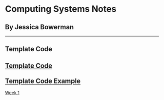 # Computing Systems Notes
## By Jessica Bowerman
---
## Template Code
[Template Code](examplecode.md) <br> <br>
[Template Code Example](examplecode.md)
---
[Week 1](w1.md)
